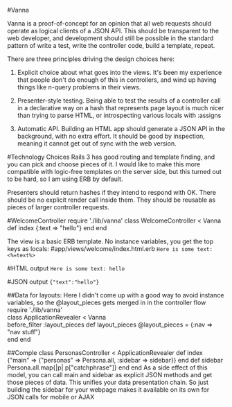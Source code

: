 #Vanna

Vanna is a proof-of-concept for an opinion that all web requests should operate as logical clients of a JSON API.
This should be transparent to the web developer, and development should still be possible in the standard
pattern of write a test, write the controller code, build a template, repeat.

There are three principles driving the design choices here:

1)  Explicit choice about what goes into the views.  It's been my experience that people don't do enough
of this in controllers, and wind up having things like n-query problems in their views.

2)  Presenter-style testing.  Being able to test the results of a controller call in a declarative way on a hash that represents page layout is much nicer than trying to parse HTML, or introspecting various locals with :assigns

3)  Automatic API.  Building an HTML app should generate a JSON API in the background, with no extra effort.  It should be good by inspection, meaning it cannot get out of sync with the web version.

#Technology Choices
Rails 3 has good routing and template finding, and you can pick and choose pieces of it.
I would like to make this more compatible with logic-free templates on the server side, but this
turned out to be hard, so I am using ERB by default.

Presenters should return hashes if they intend to respond with OK.  There should be no explicit render call inside them.  They should be reusable as pieces of larger controller requests.

#WelcomeController
    require './lib/vanna'
    class WelcomeController < Vanna
      def index
        {:text => "hello"}
      end
    end  

The view is a basic ERB template.  No instance variables, you get the top keys as locals:
#app/views/welcome/index.html.erb
`Here is some text: <%=text%>`

#HTML output
`Here is some text: hello`

#JSON output
`{"text":"hello"}`

##Data for layouts:
Here I didn't come up with a good way to avoid instance variables, so the @layout_pieces gets merged
in in the controller flow
    require './lib/vanna'  
    class ApplicationRevealer < Vanna  
      before_filter :layout_pieces
      def layout_pieces
        @layout_pieces = {:nav => "nav stuff"}  
      end
    end  

##Comple
    class PersonasController < ApplicationRevealer
      def index
        {"main" => {"personas" => Persona.all, :sidebar => sidebar}}
      end
      def sidebar
        Persona.all.map{|p| p["catchphrase"]}
      end
end
As a side effect of this model, you can call main and sidebar as explicit JSON methods and get those pieces
of data.  This unifies your data presentation chain.  So just building the sidebar for your webpage makes
it available on its own for JSON calls for mobile or AJAX
